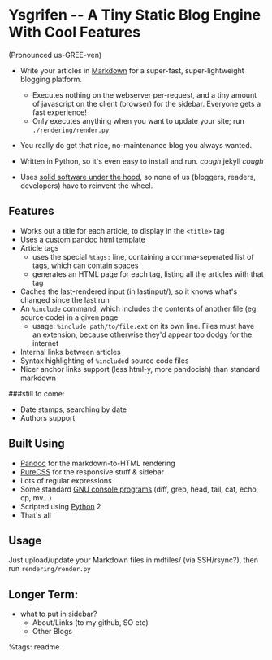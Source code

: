 Ysgrifen -- A Tiny Static Blog Engine With Cool Features
========================

(Pronounced us-GREE-ven)

* Write your articles in [Markdown](http://commonmark.org/) for a super-fast, super-lightweight blogging platform.
	- Executes nothing on the webserver per-request,
	and a tiny amount of javascript on the client (browser) for the sidebar. Everyone gets a fast experience!
	- Only executes anything when you want to update your site; run `./rendering/render.py`
* You really do get that nice, no-maintenance blog you always wanted.
* Written in Python, so it's even easy to install and run. *cough* jekyll *cough*

* Uses [solid software under the hood](#builton), so none of us (bloggers, readers, developers) have to reinvent the wheel.

Features
--------

* Works out a title for each article, to display in the `<title>` tag
* Uses a custom pandoc html template
* Article tags
    - uses the special `%tags:` line, containing a comma-seperated list of tags, which can contain spaces
    - generates an HTML page for each tag, listing all the articles with that tag
* Caches the last-rendered input (in lastinput/), so it knows what's changed since the last run
* An `%include` command, which includes the contents of another file (eg source code) in a given page
	- usage: `%include path/to/file.ext` on its own line. Files must have an extension, because otherwise they'd appear too dodgy for the internet
* Internal links between articles
* Syntax highlighting of `%include`d source code files
* Nicer anchor links support (less html-y, more pandocish) than standard markdown

###still to come:

* Date stamps, searching by date
* Authors support

<a name="builton"></a>Built Using
-----------

* [Pandoc](http://pandoc.org/) for the markdown-to-HTML rendering
* [PureCSS](http://purecss.io/) for the responsive stuff & sidebar
* Lots of regular expressions
* Some standard [GNU console programs](http://www.gnu.org/manual/blurbs.html) (diff, grep, head, tail, cat, echo, cp, mv...)
* Scripted using [Python](http://www.python.org/) 2
* That's all


Usage
---

Just upload/update your Markdown files in mdfiles/ (via SSH/rsync?), then run `rendering/render.py`


Longer Term:
------------
* what to put in sidebar?
	- About/Links (to my github, SO etc)
	- Other Blogs


%tags: readme
